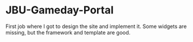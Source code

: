 # JBU-Gameday-Portal
First job where I got to design the site and implement it. Some widgets are missing, but the framework and template are good.
